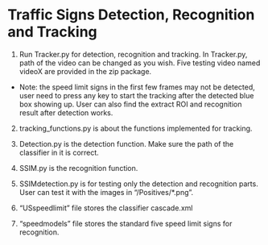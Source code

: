 # Traffic Signs Detection, Recognition and Tracking

1. Run Tracker.py for detection, recognition and tracking. In Tracker.py, path of the video can be changed as you wish. Five testing video named videoX are provided in the zip package.

- Note: the speed limit signs in the first few frames may not be detected, user need to press any key to start the tracking after the detected blue box showing up. User can also find the extract ROI and recognition result after detection works.

2. tracking_functions.py is about the functions implemented for tracking.

3. Detection.py is the detection function. Make sure the path of the classifier in it is correct.

4. SSIM.py is the recognition function.

5. SSIMdetection.py is for testing only the detection and recognition parts. User can test it with the images in “/Positives/*.png”.

6. “USspeedlimit” file stores the classifier cascade.xml

7. “speedmodels” file stores the standard five speed limit signs for
recognition.
